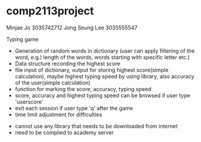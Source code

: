 # comp2113project
Minjae Jo 3035742712
Jong Seung Lee 3035555547
  
Typing game
- Generation of random words in dictionary (user can apply filtering of the word, e.g.) length of the words, words starting with specific letter etc.)
- Data structure recording the highest score
- file input of dictionary, output for storing highest score(simple calculation), maybe highest typing speed by using <ctime> library, also accuracy of the user(simple calculation)
- function for marking the score, accuracy, typing speed
- score, accuracy and highest typing speed can be browsed if user type 'userscore'
- exit each session if user type 'q' after the game
- time limit adjustment for difficulties

* cannot use any library that needs to be downloaded from internet
* need to be complied to academy server
